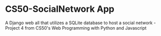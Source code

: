 # CS50-SocialNetwork App
A Django web all that utilizes a SQLite database to host a social network - Project 4  from CS50's Web Programming with Python and Javascript
